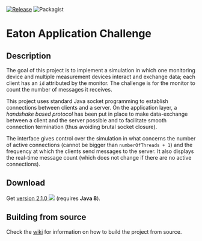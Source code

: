 [![Release](https://img.shields.io/badge/tag-v2.1.0-blue.svg)](https://github.com/vmoglan/eaton-application-challenge/releases) ![Packagist](https://img.shields.io/packagist/l/doctrine/orm.svg)

# Eaton Application Challenge

## Description

The goal of this project is to implement a simulation in which one monitoring device and multiple measurement devices interact and exchange data; each client has an `id` attributed by the monitor. The challenge is for the monitor to count the number of messages it receives.

This project uses standard Java socket programming to establish connections between clients and a server. On the application layer, a _handshake based protocol_ has been put in place to make data-exchange between a client and the server possible and to facilitate smooth connection termination (thus avoiding brutal socket closure).

The interface gives control over the simulation in what concerns the number of active connections (cannot be bigger than `numberOfThreads + 1`) and the frequency at which the clients send messages to the server. It also displays the real-time message count (which does not change if there are no active connections).

## Download

Get [version 2.1.0 <img src="https://png.icons8.com/material-outlined/12/000000/downloading-updates.png">](https://github.com/vmoglan/eaton-application-challenge/releases/download/2.1.0/eac-2.1.0-binary.zip) (requires **Java 8**). 

## Building from source

Check the [wiki](https://github.com/vmoglan/eaton-application-challenge/wiki/Building-the-project-from-source) for information on how to build the project from source.
